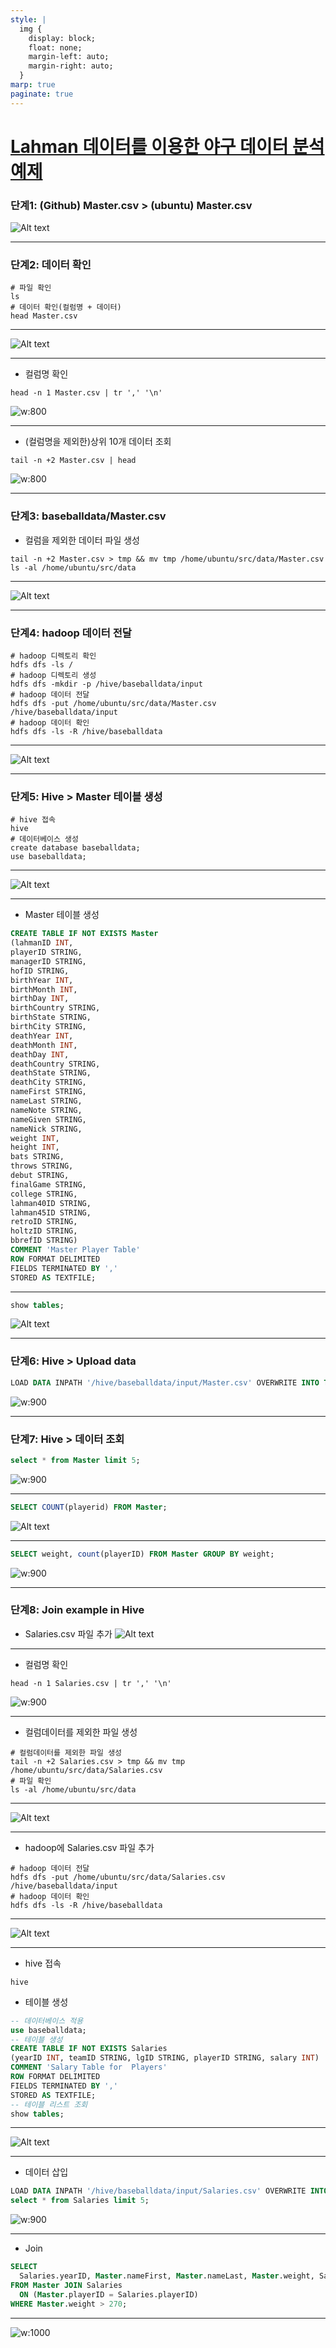 ```yaml
---
style: |
  img {
    display: block;
    float: none;
    margin-left: auto;
    margin-right: auto;
  }
marp: true
paginate: true
---
```

# [Lahman 데이터를 이용한 야구 데이터 분석 예제](https://github.com/frrmack/hadoop-python-hive-tutorial/blob/master/hive.md) 
### 단계1: (Github) Master.csv > (ubuntu) Master.csv 
![Alt text](./img/image-19.png)

---
### 단계2: 데이터 확인 
```shell
# 파일 확인 
ls 
# 데이터 확인(컬럼명 + 데이터) 
head Master.csv 
```
---
![Alt text](./img/image-20.png)

---
- 컬럼명 확인 
```shell
head -n 1 Master.csv | tr ',' '\n'
```
![w:800](./img/image-21.png)

---
- (컬럼명을 제외한)상위 10개 데이터 조회 
```shell
tail -n +2 Master.csv | head
```
![w:800](./img/image-22.png)

---
### 단계3: baseballdata/Master.csv
- 컬럼을 제외한 데이터 파일 생성 
```shell
tail -n +2 Master.csv > tmp && mv tmp /home/ubuntu/src/data/Master.csv
ls -al /home/ubuntu/src/data
```
---
![Alt text](./img/image-23.png)

---
### 단계4: hadoop 데이터 전달 
```shell
# hadoop 디렉토리 확인 
hdfs dfs -ls /
# hadoop 디렉토리 생성
hdfs dfs -mkdir -p /hive/baseballdata/input
# hadoop 데이터 전달
hdfs dfs -put /home/ubuntu/src/data/Master.csv /hive/baseballdata/input
# hadoop 데이터 확인 
hdfs dfs -ls -R /hive/baseballdata
```
---
![Alt text](./img/image-24.png)

---
### 단계5: Hive > Master 테이블 생성 
```shell
# hive 접속 
hive
# 데이터베이스 생성
create database baseballdata;
use baseballdata;
```
---
![Alt text](./img/image-26.png)

---
- Master 테이블 생성
```sql
CREATE TABLE IF NOT EXISTS Master
(lahmanID INT,
playerID STRING,
managerID STRING,
hofID STRING,
birthYear INT,
birthMonth INT,
birthDay INT,
birthCountry STRING,
birthState STRING,
birthCity STRING,
deathYear INT,
deathMonth INT,
deathDay INT,
deathCountry STRING,
deathState STRING,
deathCity STRING,
nameFirst STRING,
nameLast STRING,
nameNote STRING,
nameGiven STRING,
nameNick STRING,
weight INT,
height INT,
bats STRING,
throws STRING,
debut STRING,
finalGame STRING,
college STRING,
lahman40ID STRING,
lahman45ID STRING,
retroID STRING,
holtzID STRING,
bbrefID STRING)
COMMENT 'Master Player Table'
ROW FORMAT DELIMITED
FIELDS TERMINATED BY ','
STORED AS TEXTFILE;
```
---
```sql
show tables;
```
![Alt text](./img/image-25.png)

---
### 단계6: Hive > Upload data
```sql
LOAD DATA INPATH '/hive/baseballdata/input/Master.csv' OVERWRITE INTO TABLE Master;
```
![w:900](./img/image-27.png)

---
### 단계7: Hive > 데이터 조회 
```sql
select * from Master limit 5;
```
![w:900](./img/image-28.png)

---
```sql
SELECT COUNT(playerid) FROM Master;
```
![Alt text](./img/image-29.png)

---
```sql
SELECT weight, count(playerID) FROM Master GROUP BY weight;
```
![w:900](./img/image-30.png)

---
### 단계8: Join example in Hive
- Salaries.csv 파일 추가 
![Alt text](./img/image-31.png)

---
- 컬럼명 확인 
```shell
head -n 1 Salaries.csv | tr ',' '\n'
```
![w:900](./img/image-32.png)

---
- 컬럼데이터를 제외한 파일 생성
```shell
# 컬럼데이터를 제외한 파일 생성 
tail -n +2 Salaries.csv > tmp && mv tmp /home/ubuntu/src/data/Salaries.csv
# 파일 확인 
ls -al /home/ubuntu/src/data
```
---
![Alt text](./img/image-33.png)

---
- hadoop에 Salaries.csv 파일 추가
```shell
# hadoop 데이터 전달
hdfs dfs -put /home/ubuntu/src/data/Salaries.csv /hive/baseballdata/input
# hadoop 데이터 확인 
hdfs dfs -ls -R /hive/baseballdata
```
---
![Alt text](./img/image-34.png)

---
- hive 접속 
```shell
hive
```
- 테이블 생성 
```sql
-- 데이터베이스 적용 
use baseballdata;
-- 테이블 생성
CREATE TABLE IF NOT EXISTS Salaries
(yearID INT, teamID STRING, lgID STRING, playerID STRING, salary INT)              
COMMENT 'Salary Table for  Players'                                                 
ROW FORMAT DELIMITED                                                              
FIELDS TERMINATED BY ','                                                           
STORED AS TEXTFILE; 
-- 테이블 리스트 조회 
show tables;
```
---
![Alt text](./img/image-35.png)

---
- 데이터 삽입
```sql
LOAD DATA INPATH '/hive/baseballdata/input/Salaries.csv' OVERWRITE INTO TABLE Salaries;
select * from Salaries limit 5;
```
![w:900](./img/image-36.png)

---
- Join
```sql
SELECT 
  Salaries.yearID, Master.nameFirst, Master.nameLast, Master.weight, Salaries.salary
FROM Master JOIN Salaries 
  ON (Master.playerID = Salaries.playerID) 
WHERE Master.weight > 270;
```
---
![w:1000](./img/image-37.png)

